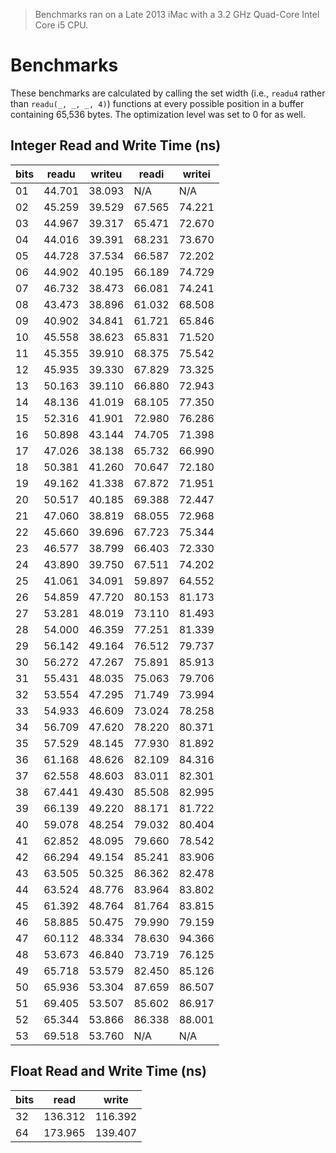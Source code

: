 > Benchmarks ran on a Late 2013 iMac with a 3.2 GHz Quad-Core Intel Core i5 CPU.

# Benchmarks
These benchmarks are calculated by calling the set width (i.e., `readu4` rather than `readu(_, _, _, 4)`) functions at every possible position in a buffer containing 65,536 bytes.
The optimization level was set to 0 for as well.

## Integer Read and Write Time (ns)
|bits|readu|writeu|readi|writei|
|----|-----|------|-----|------|
| 01 | 44.701 | 38.093 | N/A | N/A |
| 02 | 45.259 | 39.529 | 67.565 | 74.221 |
| 03 | 44.967 | 39.317 | 65.471 | 72.670 |
| 04 | 44.016 | 39.391 | 68.231 | 73.670 |
| 05 | 44.728 | 37.534 | 66.587 | 72.202 |
| 06 | 44.902 | 40.195 | 66.189 | 74.729 |
| 07 | 46.732 | 38.473 | 66.081 | 74.241 |
| 08 | 43.473 | 38.896 | 61.032 | 68.508 |
| 09 | 40.902 | 34.841 | 61.721 | 65.846 |
| 10 | 45.558 | 38.623 | 65.831 | 71.520 |
| 11 | 45.355 | 39.910 | 68.375 | 75.542 |
| 12 | 45.935 | 39.330 | 67.829 | 73.325 |
| 13 | 50.163 | 39.110 | 66.880 | 72.943 |
| 14 | 48.136 | 41.019 | 68.105 | 77.350 |
| 15 | 52.316 | 41.901 | 72.980 | 76.286 |
| 16 | 50.898 | 43.144 | 74.705 | 71.398 |
| 17 | 47.026 | 38.138 | 65.732 | 66.990 |
| 18 | 50.381 | 41.260 | 70.647 | 72.180 |
| 19 | 49.162 | 41.338 | 67.872 | 71.951 |
| 20 | 50.517 | 40.185 | 69.388 | 72.447 |
| 21 | 47.060 | 38.819 | 68.055 | 72.968 |
| 22 | 45.660 | 39.696 | 67.723 | 75.344 |
| 23 | 46.577 | 38.799 | 66.403 | 72.330 |
| 24 | 43.890 | 39.750 | 67.511 | 74.202 |
| 25 | 41.061 | 34.091 | 59.897 | 64.552 |
| 26 | 54.859 | 47.720 | 80.153 | 81.173 |
| 27 | 53.281 | 48.019 | 73.110 | 81.493 |
| 28 | 54.000 | 46.359 | 77.251 | 81.339 |
| 29 | 56.142 | 49.164 | 76.512 | 79.737 |
| 30 | 56.272 | 47.267 | 75.891 | 85.913 |
| 31 | 55.431 | 48.035 | 75.063 | 79.706 |
| 32 | 53.554 | 47.295 | 71.749 | 73.994 |
| 33 | 54.933 | 46.609 | 73.024 | 78.258 |
| 34 | 56.709 | 47.620 | 78.220 | 80.371 |
| 35 | 57.529 | 48.145 | 77.930 | 81.892 |
| 36 | 61.168 | 48.626 | 82.109 | 84.316 |
| 37 | 62.558 | 48.603 | 83.011 | 82.301 |
| 38 | 67.441 | 49.430 | 85.508 | 82.995 |
| 39 | 66.139 | 49.220 | 88.171 | 81.722 |
| 40 | 59.078 | 48.254 | 79.032 | 80.404 |
| 41 | 62.852 | 48.095 | 79.660 | 78.542 |
| 42 | 66.294 | 49.154 | 85.241 | 83.906 |
| 43 | 63.505 | 50.325 | 86.362 | 82.478 |
| 44 | 63.524 | 48.776 | 83.964 | 83.802 |
| 45 | 61.392 | 48.764 | 81.764 | 83.815 |
| 46 | 58.885 | 50.475 | 79.990 | 79.159 |
| 47 | 60.112 | 48.334 | 78.630 | 94.366 |
| 48 | 53.673 | 46.840 | 73.719 | 76.125 |
| 49 | 65.718 | 53.579 | 82.450 | 85.126 |
| 50 | 65.936 | 53.304 | 87.659 | 86.507 |
| 51 | 69.405 | 53.507 | 85.602 | 86.917 |
| 52 | 65.344 | 53.866 | 86.338 | 88.001 |
| 53 | 69.518 | 53.760 | N/A | N/A |

## Float Read and Write Time (ns)
|bits|read|write|
|----|----|-----|
| 32 | 136.312 | 116.392 |
| 64 | 173.965 | 139.407 |